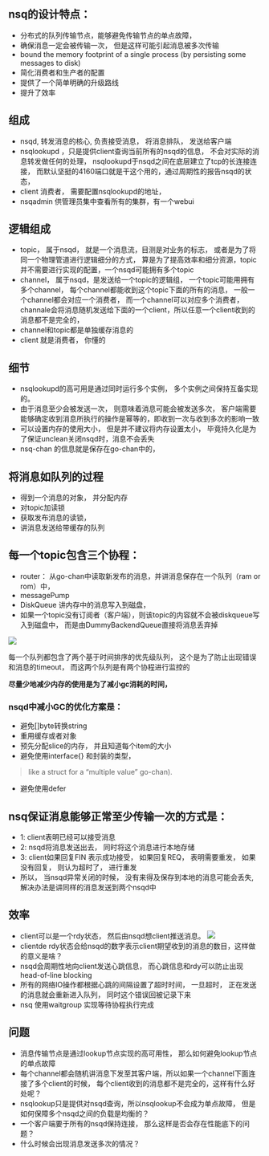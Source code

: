 ## nsq的设计特点：
* 分布式的队列传输节点，能够避免传输节点的单点故障，
* 确保消息一定会被传输一次， 但是这样可能引起消息被多次传输
* bound the memory footprint of a single process (by persisting some messages to disk)
* 简化消费者和生产者的配置
* 提供了一个简单明确的升级路线
* 提升了效率


## 组成
* nsqd, 转发消息的核心, 负责接受消息， 将消息排队， 发送给客户端
* nsqlookupd ，只是提供client查询当前所有的nsqd的信息， 不会对实际的消息转发做任何的处理， nsqlookupd于nsqd之间在底层建立了tcp的长连接连接， 而默认坚挺的4160端口就是干这个用的，通过周期性的报告nsqd的状态，
* client 消费者， 需要配置nsqlookupd的地址，
* nsqadmin 供管理员集中查看所有的集群，有一个webui



## 逻辑组成
* topic， 属于nsqd， 就是一个消息流，目测是对业务的标志， 或者是为了将同一个物理管道进行逻辑细分的方式， 算是为了提高效率和细分资源，topic并不需要进行实现的配置，一个nsqd可能拥有多个topic
* channel， 属于nsqd，是发送给一个topic的逻辑组， 一个topic可能用拥有多个channel， 每个channel都能收到这个topic下面的所有的消息， 一般一个channel都会对应一个消费者， 而一个channel可以对应多个消费者，channale会将消息随机发送给下面的一个client，所以任意一个client收到的消息都不是完全的，
* channel和topic都是单独缓存消息的
* client 就是消费者， 你懂的



## 细节
* nsqlookupd的高可用是通过同时运行多个实例， 多个实例之间保持互备实现的。
* 由于消息至少会被发送一次， 则意味着消息可能会被发送多次， 客户端需要能够确定收到消息所执行的操作是幂等的，即收到一次与收到多次的影响一致
* 可以设置内存的使用大小， 但是并不建议将内存设置太小， 毕竟持久化是为了保证unclean关闭nsqd时，消息不会丢失
* nsq-chan 的信息就是保存在go-chan中的，


## 将消息如队列的过程
* 得到一个消息的对象， 并分配内存
* 对topic加读锁
* 获取发布消息的读锁，
* 讲消息发送给带缓存的队列

## 每一个topic包含三个协程：
* router： 从go-chan中读取新发布的消息，并讲消息保存在一个队列（ram or rom）中，
* messagePump
* DiskQueue 讲内存中的消息写入到磁盘，
* 如果一个topic没有订阅者（客户端），则该topic的内容就不会被diskqueue写入到磁盘中， 而是由DummyBackendQueue直接将消息丢弃掉

![](https://f.cloud.github.com/assets/187441/1698990/682fc358-5f76-11e3-9b05-3d5baba67f13.png)

每一个队列都包含了两个基于时间排序的优先级队列， 这个是为了防止出现错误和消息的timeout， 而这两个队列是有两个协程进行监控的

**尽量少地减少内存的使用是为了减小gc消耗的时间，**
### nsqd中减小GC的优化方案是：
* 避免[]byte转换string
* 重用缓存或者对象
* 预先分配slice的内存， 并且知道每个item的大小
* 避免使用interface{} 和封装的类型，
>like a struct for a “multiple value” go-chan).
* 避免使用defer


## nsq保证消息能够正常至少传输一次的方式是：
* 1: client表明已经可以接受消息
* 2: nsqd将消息发送出去， 同时将这个消息进行本地存储
* 3: client如果回复FIN 表示成功接受， 如果回复REQ， 表明需要重发， 如果没有回复， 则认为超时了， 进行重发
* 所以， 当nsqd异常关闭的时候， 没有来得及保存到本地的消息可能会丢失, 解决办法是讲同样的消息发送到两个nsqd中




## 效率
* client可以是一个rdy状态， 然后由nsqd想client推送消息。
![](http://media.tumblr.com/tumblr_mataigNDn61qj3yp2.png)
* clientde rdy状态会给nsqd的数字表示client期望收到的消息的数目，这样做的意义是啥？
* nsqd会周期性地向client发送心跳信息， 而心跳信息和rdy可以防止出现 head-of-line blocking
* 所有的网络IO操作都根据心跳的间隔设置了超时时间， 一旦超时， 正在发送的消息就会重新进入队列， 同时这个错误回被记录下来
* nsq 使用waitgroup 实现等待协程执行完成



## 问题
* 消息传输节点是通过lookup节点实现的高可用性， 那么如何避免lookup节点的单点故障
* 每个channel都会随机讲消息下发至其客户端，所以如果一个channel下面连接了多个client的时候， 每个client收到的消息都不是完全的，这样有什么好处呢？
* nsqlookup只是提供对nsqd查询，所以nsqlookup不会成为单点故障， 但是如何保障多个nsqd之间的负载是均衡的？
* 一个客户端要于所有的nsqd保持连接， 那么这样是否会存在性能底下的问题？
* 什么时候会出现消息发送多次的情况？
